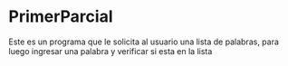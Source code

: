 # PrimerParcial
Este es un programa que le solicita al usuario una lista de palabras, para luego ingresar una palabra y verificar si esta en la lista
